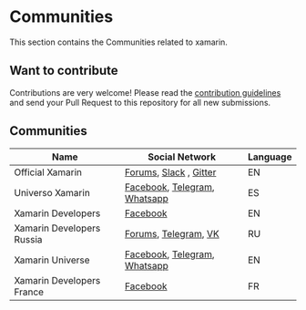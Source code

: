 
# Communities

This section contains the Communities related to xamarin.

## Want to contribute

Contributions are very welcome! Please read the [contribution guidelines](contributing-guidelines.md) and send your Pull Request to this repository for all new submissions.

## Communities

Name | Social Network | Language
------------ | ------- | -------
Official Xamarin | [Forums](https://forums.xamarin.com/), [Slack](https://xamarinchat.herokuapp.com/) , [Gitter](https://gitter.im/xamarin/Xamarin.Forms/)| EN
Universo Xamarin | [Facebook](https://www.facebook.com/groups/UniversoXamarin/), [Telegram](https://t.me/joinchat/B4AGWhJ2bt4WhMvYx65_rA?fbclid=IwAR1jeIsNuEsqunD-PTIwGZDE8RO0QFbZYWzYCCFtGYjMHSzVCBO8kNIp7PQ), [Whatsapp](https://chat.whatsapp.com/HPxFDgTx1da2NZZNNKv4XH?fbclid=IwAR3_saR_hytColdIMQHo1Ha3bFXq6oC4QF8AHbuA4q1LrEo0O2GOC0C_IFM) | ES
Xamarin Developers | [Facebook](https://www.facebook.com/groups/xamarin.developers) | EN
Xamarin Developers Russia | [Forums](https://forums.xamdev.ru/), [Telegram](https://t.me/xamarin_russia), [VK](https://vk.com/xamarin_developers) | RU
Xamarin Universe | [Facebook](https://www.facebook.com/groups/UniversoXamarin/), [Telegram](https://t.me/joinchat/B4AGWhFRPcNHt6tn7MZR8Q), [Whatsapp](https://chat.whatsapp.com/1TzGSXaB1wv75mAUW2JGvs) | EN
Xamarin Developers France | [Facebook](https://www.facebook.com/groups/xamarindevfrance/) | FR
